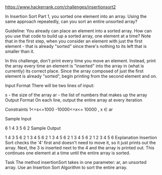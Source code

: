 https://www.hackerrank.com/challenges/insertionsort2

In Insertion Sort Part 1, you sorted one element into an array. Using the same approach repeatedly, can you sort an entire unsorted array?

Guideline: You already can place an element into a sorted array. How can you use that code to build up a sorted array, one element at a time? Note that in the first step, when you consider an element with just the first element - that is already "sorted" since there's nothing to its left that is smaller than it.

In this challenge, don't print every time you move an element. Instead, print the array every time an element is "inserted" into the array in (what is currently) its correct place. Since the array composed of just the first element is already "sorted", begin printing from the second element and on.

Input Format 
There will be two lines of input:

s - the size of the array
ar - the list of numbers that makes up the array
Output Format 
On each line, output the entire array at every iteration

Constraints 
1<=s<=1000 
-10000<=x<= 10000 , x ∈ ar

Sample Input

6
1 4 3 5 6 2
Sample Output

1 4 3 5 6 2 
1 3 4 5 6 2 
1 3 4 5 6 2 
1 3 4 5 6 2 
1 2 3 4 5 6 
Explanation 
Insertion Sort checks the '4' first and doesn't need to move it, so it just prints out the array. Next, the 3 is inserted next to the 4 and the array is printed out. This continues one element at a time until the entire array is sorted.

Task 
The method insertionSort takes in one parameter: ar, an unsorted array. Use an Insertion Sort Algorithm to sort the entire array.